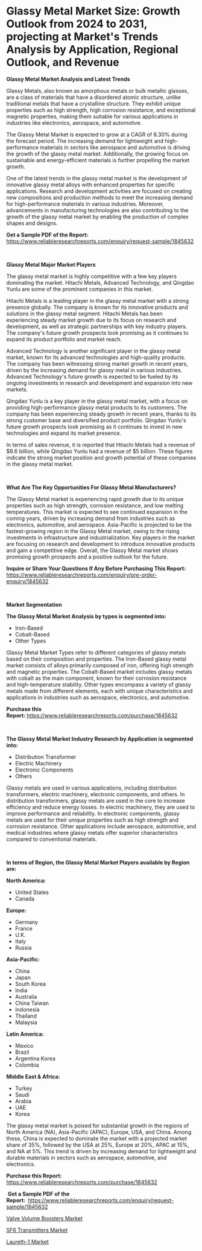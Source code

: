<p><h1>Glassy Metal Market Size: Growth Outlook from 2024 to 2031, projecting at Market's Trends Analysis by Application, Regional Outlook, and Revenue</h1></p><p><strong>Glassy Metal Market Analysis and Latest Trends</strong></p>
<p><p>Glassy Metals, also known as amorphous metals or bulk metallic glasses, are a class of materials that have a disordered atomic structure, unlike traditional metals that have a crystalline structure. They exhibit unique properties such as high strength, high corrosion resistance, and exceptional magnetic properties, making them suitable for various applications in industries like electronics, aerospace, and automotive.</p><p>The Glassy Metal Market is expected to grow at a CAGR of 8.30% during the forecast period. The increasing demand for lightweight and high-performance materials in sectors like aerospace and automotive is driving the growth of the glassy metal market. Additionally, the growing focus on sustainable and energy-efficient materials is further propelling the market growth.</p><p>One of the latest trends in the glassy metal market is the development of innovative glassy metal alloys with enhanced properties for specific applications. Research and development activities are focused on creating new compositions and production methods to meet the increasing demand for high-performance materials in various industries. Moreover, advancements in manufacturing technologies are also contributing to the growth of the glassy metal market by enabling the production of complex shapes and designs.</p></p>
<p><strong>Get a Sample PDF of the Report:&nbsp;</strong> <a href="https://www.reliableresearchreports.com/enquiry/request-sample/1845632">https://www.reliableresearchreports.com/enquiry/request-sample/1845632</a></p>
<p>&nbsp;</p>
<p><strong>Glassy Metal Major Market Players</strong></p>
<p><p>The glassy metal market is highly competitive with a few key players dominating the market. Hitachi Metals, Advanced Technology, and Qingdao Yunlu are some of the prominent companies in this market. </p><p>Hitachi Metals is a leading player in the glassy metal market with a strong presence globally. The company is known for its innovative products and solutions in the glassy metal segment. Hitachi Metals has been experiencing steady market growth due to its focus on research and development, as well as strategic partnerships with key industry players. The company's future growth prospects look promising as it continues to expand its product portfolio and market reach.</p><p>Advanced Technology is another significant player in the glassy metal market, known for its advanced technologies and high-quality products. The company has been witnessing strong market growth in recent years, driven by the increasing demand for glassy metal in various industries. Advanced Technology's future growth is expected to be fueled by its ongoing investments in research and development and expansion into new markets.</p><p>Qingdao Yunlu is a key player in the glassy metal market, with a focus on providing high-performance glassy metal products to its customers. The company has been experiencing steady growth in recent years, thanks to its strong customer base and diversified product portfolio. Qingdao Yunlu's future growth prospects look promising as it continues to invest in new technologies and expand its market presence.</p><p>In terms of sales revenue, it is reported that Hitachi Metals had a revenue of $8.6 billion, while Qingdao Yunlu had a revenue of $5 billion. These figures indicate the strong market position and growth potential of these companies in the glassy metal market.</p></p>
<p>&nbsp;</p>
<p><strong>What Are The Key Opportunities For Glassy Metal Manufacturers?</strong></p>
<p><p>The Glassy Metal market is experiencing rapid growth due to its unique properties such as high strength, corrosion resistance, and low melting temperatures. This market is expected to see continued expansion in the coming years, driven by increasing demand from industries such as electronics, automotive, and aerospace. Asia-Pacific is projected to be the fastest-growing region in the Glassy Metal market, owing to the rising investments in infrastructure and industrialization. Key players in the market are focusing on research and development to introduce innovative products and gain a competitive edge. Overall, the Glassy Metal market shows promising growth prospects and a positive outlook for the future.</p></p>
<p><strong>Inquire or Share Your Questions If Any Before Purchasing This Report:</strong> <a href="https://www.reliableresearchreports.com/enquiry/pre-order-enquiry/1845632">https://www.reliableresearchreports.com/enquiry/pre-order-enquiry/1845632</a></p>
<p>&nbsp;</p>
<p><strong>Market Segmentation</strong></p>
<p><strong>The Glassy Metal Market Analysis by types is segmented into:</strong></p>
<p><ul><li>Iron-Based</li><li>Cobalt-Based</li><li>Other Types</li></ul></p>
<p><p>Glassy Metal Market Types refer to different categories of glassy metals based on their composition and properties. The Iron-Based glassy metal market consists of alloys primarily composed of iron, offering high strength and magnetic properties. The Cobalt-Based market includes glassy metals with cobalt as the main component, known for their corrosion resistance and high-temperature stability. Other types encompass a variety of glassy metals made from different elements, each with unique characteristics and applications in industries such as aerospace, electronics, and automotive.</p></p>
<p><strong>Purchase this Report:&nbsp;</strong><a href="https://www.reliableresearchreports.com/purchase/1845632">https://www.reliableresearchreports.com/purchase/1845632</a></p>
<p>&nbsp;</p>
<p><strong>The Glassy Metal Market Industry Research by Application is segmented into:</strong></p>
<p><ul><li>Distribution Transformer</li><li>Electric Machinery</li><li>Electronic Components</li><li>Others</li></ul></p>
<p><p>Glassy metals are used in various applications, including distribution transformers, electric machinery, electronic components, and others. In distribution transformers, glassy metals are used in the core to increase efficiency and reduce energy losses. In electric machinery, they are used to improve performance and reliability. In electronic components, glassy metals are used for their unique properties such as high strength and corrosion resistance. Other applications include aerospace, automotive, and medical industries where glassy metals offer superior characteristics compared to conventional materials.</p></p>
<p>&nbsp;</p>
<p><strong>In terms of Region, the Glassy Metal Market Players available by Region are:</strong></p>
<p>
    <p> <strong> North America: </strong>
        <ul>
            <li>United States</li>
            <li>Canada</li>
        </ul>
        </p> 
    <p> <strong> Europe: </strong>
        <ul>
            <li>Germany</li>
            <li>France</li>
            <li>U.K.</li>
            <li>Italy</li>
            <li>Russia</li>
        </ul>
        </p> 
    <p> <strong> Asia-Pacific: </strong>
        <ul>
            <li>China</li>
            <li>Japan</li>
            <li>South Korea</li>
            <li>India</li>
            <li>Australia</li>
            <li>China Taiwan</li>
            <li>Indonesia</li>
            <li>Thailand</li>
            <li>Malaysia</li>
        </ul>
        </p> 
    <p> <strong> Latin America: </strong>
        <ul>
            <li>Mexico</li>
            <li>Brazil</li>
            <li>Argentina Korea</li>
            <li>Colombia</li>
        </ul>
        </p> 
    <p> <strong> Middle East & Africa: </strong>
        <ul>
            <li>Turkey</li>
            <li>Saudi</li>
            <li>Arabia</li>
            <li>UAE</li>
            <li>Korea</li>
        </ul>
    </p>
    </p>
<p><p>The glassy metal market is poised for substantial growth in the regions of North America (NA), Asia-Pacific (APAC), Europe, USA, and China. Among these, China is expected to dominate the market with a projected market share of 35%, followed by the USA at 25%, Europe at 20%, APAC at 15%, and NA at 5%. This trend is driven by increasing demand for lightweight and durable materials in sectors such as aerospace, automotive, and electronics.</p></p>
<p><strong>Purchase this Report: </strong><a href="https://www.reliableresearchreports.com/purchase/1845632">https://www.reliableresearchreports.com/purchase/1845632</a></p>
<p>&nbsp;<strong>Get a Sample PDF of the Report:&nbsp;&nbsp;</strong><a href="https://www.reliableresearchreports.com/enquiry/request-sample/1845632">https://www.reliableresearchreports.com/enquiry/request-sample/1845632</a></p>
<p><strong></strong></p>
<p><p><a href="https://view.publitas.com/reportprime-1/global-valve-volume-boosters-market-size-and-market-trends-insights-and-projections-from-2023-to-2030/">Valve Volume Boosters Market</a></p><p><a href="https://view.publitas.com/reportprime-1/sf6-transmitters-market-analysis-examines-its-scope-on-growth-opportunities-and-forecasted-trends-spanning-from-2023-to-2030/">SF6 Transmitters Market</a></p><p><a href="https://view.publitas.com/reportprime-1/laureth-1-market-provides-a-comprehensive-analysis-including-a-macro-overview-of-the-market-as-well-as-micro-details-such-as-market-size-and-competitive-landscape/">Laureth-1 Market</a></p></p>